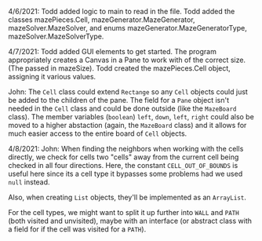4/6/2021:
Todd added logic to main to read in the file.
Todd added the classes mazePieces.Cell, mazeGenerator.MazeGenerator, mazeSolver.MazeSolver, and enums
mazeGenerator.MazeGeneratorType, mazeSolver.MazeSolverType.

4/7/2021:
Todd added GUI elements to get started. The program appropriately creates a
Canvas in a Pane to work with of the correct size. (The passed in mazeSize).
Todd created the mazePieces.Cell object, assigning it various values.

John:
The `Cell` class could extend `Rectange` so any `Cell` objects could just be added to the children of the pane.
The field for a `Pane` object isn't needed in the `Cell` class and could be done outside (like the `MazeBoard` class).
The member variables (`boolean`) `left`, `down`, `left`, `right` could also be moved to a higher abstaction (again, the `MazeBoard` class) and it allows for much easier access to the entire board of `Cell` objects.

4/8/2021:
John:
When finding the neighbors when working with the cells directly, we check for cells two "cells" away from the current cell being checked in all four directions. Here, the constant `CELL_OUT_OF_BOUNDS` is useful here since its a cell type it bypasses some problems had we used `null` instead.

Also, when creating `List` objects, they'll be implemented as an `ArrayList`.

For the cell types, we might want to split it up further into `WALL` and `PATH` (both visited and unvisited), maybe with an interface (or abstract class with a field for if the cell was visited for a `PATH`).
